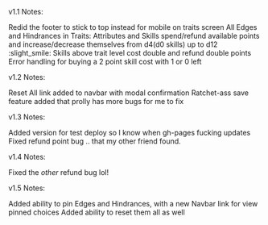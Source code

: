 v1.1 Notes:

Redid the footer to stick to top instead for mobile on traits screen
All Edges and Hindrances in
Traits:  Attributes and Skills spend/refund available points and increase/decrease themselves from d4(d0 skills) up to d12 :slight_smile:
Skills above trait level cost double and refund double points
Error handling for buying a 2 point skill cost with 1 or 0 left

v1.2 Notes:

Reset All link added to navbar with modal confirmation
Ratchet-ass save feature added that prolly has more bugs for me to fix

v1.3 Notes:

Added version for test deploy so I know when gh-pages fucking updates
Fixed refund point bug .. that my other friend found.

v1.4 Notes:

Fixed the *other* refund bug lol!

v1.5 Notes:

Added ability to pin Edges and Hindrances, with a new Navbar link for view pinned choices
Added ability to reset them all as well
